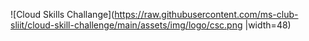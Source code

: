 ![Cloud Skills Challange](https://raw.githubusercontent.com/ms-club-sliit/cloud-skill-challenge/main/assets/img/logo/csc.png |width=48)
